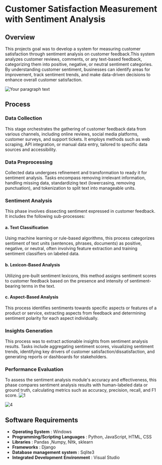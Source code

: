 # Customer Satisfaction Measurement with Sentiment Analysis
## Overview 
This projects goal was to develop a system for measuring customer satisfaction through sentiment analysis on customer feedback.This system analyzes customer reviews, comments, or any text-based feedback, categorizing them into positive, negative, or neutral sentiment categories.  By understanding customer sentiment, businesses can identify areas for improvement, track sentiment trends, and make data-driven decisions to enhance overall customer satisfaction.

![Your paragraph text](https://github.com/saimaansi13/Customer-Satisfaction-Measurement-with-Sentiment-Analysis/assets/125540201/dcfd6667-b7ad-4f83-8b0e-fcda162ff663)

## Process

### Data Collection
This stage orchestrates the gathering of customer feedback data from various channels, including online reviews, social media platforms, customer surveys, and support tickets. It employs methods such as web scraping, API integration, or manual data entry, tailored to specific data sources and accessibility.
### Data Preprocessing
Collected data undergoes refinement and transformation to ready it for sentiment analysis. Tasks encompass removing irrelevant information, handling missing data, standardizing text (lowercasing, removing punctuation), and tokenization to split text into manageable units.
### Sentiment Analysis
This phase involves dissecting sentiment expressed in customer feedback. It includes the following sub-processes:
#### a. Text Classification
Using machine learning or rule-based algorithms, this process categorizes sentiment of text units (sentences, phrases, documents) as positive, negative, or neutral, often involving feature extraction and training sentiment classifiers on labeled data.
#### b. Lexicon-Based Analysis
Utilizing pre-built sentiment lexicons, this method assigns sentiment scores to customer feedback based on the presence and intensity of sentiment-bearing terms in the text.
#### c. Aspect-Based Analysis
This process identifies sentiments towards specific aspects or features of a product or service, extracting aspects from feedback and determining sentiment polarity for each aspect individually.
### Insights Generation
This process was to extract actionable insights from sentiment analysis results. Tasks include aggregating sentiment scores, visualizing sentiment trends, identifying key drivers of customer satisfaction/dissatisfaction, and generating reports or dashboards for stakeholders.
### Performance Evaluation
To assess the sentiment analysis module's accuracy and effectiveness, this phase compares sentiment analysis results with human-labeled data or ground truth, calculating metrics such as accuracy, precision, recall, and F1 score.
![1](https://github.com/saimaansi13/Customer-Satisfaction-Measurement-with-Sentiment-Analysis/assets/125540201/17aaf664-dfc5-4836-8ee6-a0b707ff9297)

![4](https://github.com/saimaansi13/Customer-Satisfaction-Measurement-with-Sentiment-Analysis/assets/125540201/8eab0f2c-34b1-4495-82c7-1ef75b64c175)

## Software Requirements
- **Operating System**  :  Windows 
- **Programming/Scripting Languages**  :  Python, JavaScript, HTML, CSS
- **Libraries** : Pandas ,Numpy, Nltk, sklearn
- **Frameworks**  : Django
- **Database** **management** **system** :  Sqlite3
- **Integrated** **Development** **Environment** :  Visual Studio


